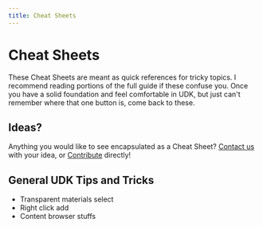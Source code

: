 ```yaml
---
title: Cheat Sheets
---
```

# Cheat Sheets

These Cheat Sheets are meant as quick references for tricky topics. I recommend reading portions of the full guide if these confuse you. Once you have a solid foundation and feel comfortable in UDK, but just can't remember where that one button is, come back to these.

## Ideas?

Anything you would like to see encapsulated as a Cheat Sheet? [Contact us](../more/contact.md) with your idea, or [Contribute](../more/contribute.md) directly!

## General UDK Tips and Tricks <Badge text="not finished" type="warning"/>

* Transparent materials select
* Right click add
* Content browser stuffs
